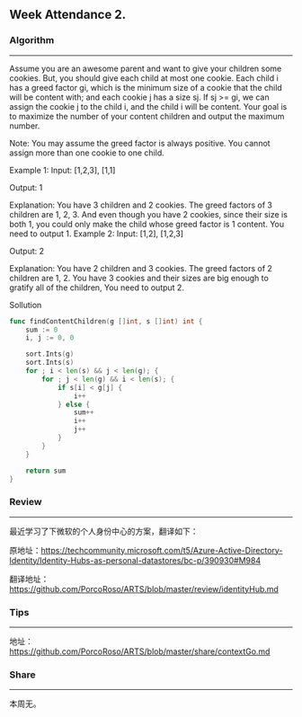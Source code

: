 ## Week Attendance 2.

### Algorithm
---
Assume you are an awesome parent and want to give your children some cookies. But, you should give each child at most one cookie. Each child i has a greed factor gi, which is the minimum size of a cookie that the child will be content with; and each cookie j has a size sj. If sj >= gi, we can assign the cookie j to the child i, and the child i will be content. Your goal is to maximize the number of your content children and output the maximum number.

Note:
You may assume the greed factor is always positive. 
You cannot assign more than one cookie to one child.

Example 1:
Input: [1,2,3], [1,1]

Output: 1

Explanation: You have 3 children and 2 cookies. The greed factors of 3 children are 1, 2, 3. 
And even though you have 2 cookies, since their size is both 1, you could only make the child whose greed factor is 1 content.
You need to output 1.
Example 2:
Input: [1,2], [1,2,3]

Output: 2

Explanation: You have 2 children and 3 cookies. The greed factors of 2 children are 1, 2. 
You have 3 cookies and their sizes are big enough to gratify all of the children, 
You need to output 2.

Sollution
```go
func findContentChildren(g []int, s []int) int {
    sum := 0
	i, j := 0, 0

	sort.Ints(g)
	sort.Ints(s)
	for ; i < len(s) && j < len(g); {
		for ; j < len(g) && i < len(s); {
			if s[i] < g[j] {
				i++
			} else {
				sum++
				i++
				j++
			}
		}
	}

	return sum
}
```

### Review
---

最近学习了下微软的个人身份中心的方案，翻译如下：

原地址：https://techcommunity.microsoft.com/t5/Azure-Active-Directory-Identity/Identity-Hubs-as-personal-datastores/bc-p/390930#M984

翻译地址：https://github.com/PorcoRoso/ARTS/blob/master/review/identityHub.md

### Tips
---
地址：https://github.com/PorcoRoso/ARTS/blob/master/share/contextGo.md


### Share
---

本周无。



